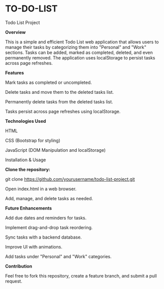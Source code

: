 # TO-DO-LIST
Todo List Project

**Overview**

This is a simple and efficient Todo List web application that allows users to manage their tasks by categorizing them into "Personal" and "Work" sections. Tasks can be added, marked as completed, deleted, and even permanently removed. The application uses localStorage to persist tasks across page refreshes.

**Features**


Mark tasks as completed or uncompleted.

Delete tasks and move them to the deleted tasks list.

Permanently delete tasks from the deleted tasks list.

Tasks persist across page refreshes using localStorage.

**Technologies Used**

HTML

CSS (Bootstrap for styling)

JavaScript (DOM Manipulation and localStorage)

Installation & Usage

**Clone the repository:**

git clone https://github.com/yourusername/todo-list-project.git

Open index.html in a web browser.

Add, manage, and delete tasks as needed.

**Future Enhancements**

Add due dates and reminders for tasks.

Implement drag-and-drop task reordering.

Sync tasks with a backend database.

Improve UI with animations.

Add tasks under "Personal" and "Work" categories.

**Contribution**

Feel free to fork this repository, create a feature branch, and submit a pull request.
